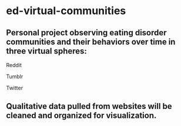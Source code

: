 # ed-virtual-communities

## Personal project observing eating disorder communities and their behaviors over time in three virtual spheres:

Reddit

Tumblr

Twitter

## Qualitative data pulled from websites will be cleaned and organized for visualization.

